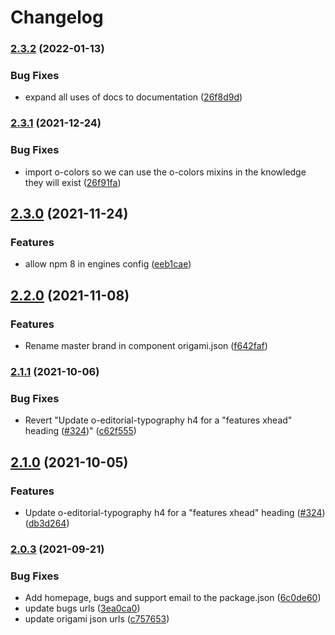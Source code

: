 # Changelog

### [2.3.2](https://www.github.com/Financial-Times/origami/compare/o-editorial-typography-v2.3.1...o-editorial-typography-v2.3.2) (2022-01-13)

### Bug Fixes

- expand all uses of docs to documentation ([26f8d9d](https://www.github.com/Financial-Times/origami/commit/26f8d9d8cbbe3e78902d8c3951b37e08150a77bd))

### [2.3.1](https://www.github.com/Financial-Times/origami/compare/o-editorial-typography-v2.3.0...o-editorial-typography-v2.3.1) (2021-12-24)

### Bug Fixes

- import o-colors so we can use the o-colors mixins in the knowledge they will exist ([26f91fa](https://www.github.com/Financial-Times/origami/commit/26f91faf2ee696dd1f74595b2eac9ad537f74db1))

## [2.3.0](https://www.github.com/Financial-Times/origami/compare/o-editorial-typography-v2.2.0...o-editorial-typography-v2.3.0) (2021-11-24)

### Features

- allow npm 8 in engines config ([eeb1cae](https://www.github.com/Financial-Times/origami/commit/eeb1cae6e7f0379e647f2b41240b1f294997d528))

## [2.2.0](https://www.github.com/Financial-Times/origami/compare/o-editorial-typography-v2.1.1...o-editorial-typography-v2.2.0) (2021-11-08)

### Features

- Rename master brand in component origami.json ([f642faf](https://www.github.com/Financial-Times/origami/commit/f642faf0574d84ea8185b56e6090c8015def27e6))

### [2.1.1](https://www.github.com/Financial-Times/origami/compare/o-editorial-typography-v2.1.0...o-editorial-typography-v2.1.1) (2021-10-06)

### Bug Fixes

- Revert "Update o-editorial-typography h4 for a "features xhead" heading ([#324](https://www.github.com/Financial-Times/origami/issues/324))" ([c62f555](https://www.github.com/Financial-Times/origami/commit/c62f555a018d6189bb73cb9d6de1691b2392ba79))

## [2.1.0](https://www.github.com/Financial-Times/origami/compare/o-editorial-typography-v2.0.3...o-editorial-typography-v2.1.0) (2021-10-05)

### Features

- Update o-editorial-typography h4 for a "features xhead" heading ([#324](https://www.github.com/Financial-Times/origami/issues/324)) ([db3d264](https://www.github.com/Financial-Times/origami/commit/db3d264f444526ed9d67eaf535e70386a92ea95e))

### [2.0.3](https://www.github.com/Financial-Times/origami/compare/o-editorial-typography-v2.0.2...o-editorial-typography-v2.0.3) (2021-09-21)

### Bug Fixes

- Add homepage, bugs and support email to the package.json ([6c0de60](https://www.github.com/Financial-Times/origami/commit/6c0de60ebd6e64c4dd16d000fcc6b79412ce30f4))
- update bugs urls ([3ea0ca0](https://www.github.com/Financial-Times/origami/commit/3ea0ca03bcb6e55142a77387ad0fff5ddf056d44))
- update origami json urls ([c757653](https://www.github.com/Financial-Times/origami/commit/c7576532b5a14f0462d5346dfb63238be025602e))
